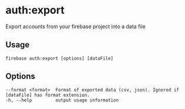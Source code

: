 # auth:export

Export accounts from your firebase project into a data file

## Usage
```
firebase auth:export [options] [dataFile]
```

## Options
```
--format <format>  Format of exported data (csv, json). Ignored if [dataFile] has format extension.
-h, --help         output usage information
```
